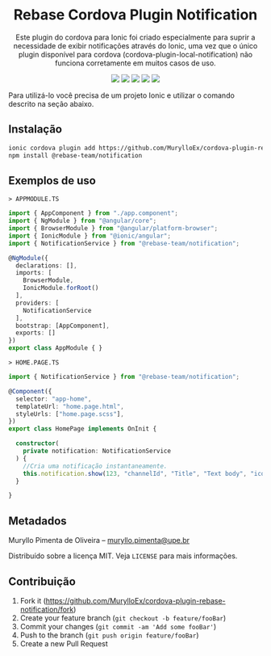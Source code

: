 <h1 align="center">Rebase Cordova Plugin Notification</h1>
<p align="center">Este plugin do cordova para Ionic foi criado especialmente para suprir a necessidade de exibir notificações através do Ionic, uma vez que o único plugin disponível para cordova (cordova-plugin-local-notification) não funciona corretamente em muitos casos de uso.</p>

<p align="center">
    <img src="https://badgen.net/npm/v/@rebase-team/notification"/> 
    <img src="https://badgen.net/npm/dt/@rebase-team/notification"/>
    <img src="https://badgen.net/npm/license/@rebase-team/notification"/>
    <img src="https://badgen.net/npm/types/@rebase-team/notification"/>
    <img src="https://badgen.net/badge/author/MurylloEx/red?icon=label"/>
</p>

Para utilizá-lo você precisa de um projeto Ionic e utilizar o comando descrito na seção abaixo.

## Instalação

```sh
ionic cordova plugin add https://github.com/MurylloEx/cordova-plugin-rebase-notification.git
npm install @rebase-team/notification
```

## Exemplos de uso

``> APPMODULE.TS``
```typescript
import { AppComponent } from "./app.component";
import { NgModule } from "@angular/core";
import { BrowserModule } from "@angular/platform-browser";
import { IonicModule } from "@ionic/angular";
import { NotificationService } from "@rebase-team/notification";

@NgModule({
  declarations: [],
  imports: [
    BrowserModule,
    IonicModule.forRoot()
  ],
  providers: [
    NotificationService
  ],
  bootstrap: [AppComponent],
  exports: []
})
export class AppModule { }

```

``> HOME.PAGE.TS``
```typescript
import { NotificationService } from "@rebase-team/notification";

@Component({
  selector: "app-home",
  templateUrl: "home.page.html",
  styleUrls: ["home.page.scss"],
})
export class HomePage implements OnInit {

  constructor(
    private notification: NotificationService
  ) {
    //Cria uma notificação instantaneamente.
    this.notification.show(123, "channelId", "Title", "Text body", "icon/favicon.png");
  }

}
```

## Metadados

Muryllo Pimenta de Oliveira – muryllo.pimenta@upe.br

Distribuído sobre a licença MIT. Veja ``LICENSE`` para mais informações.

## Contribuição

1. Fork it (<https://github.com/MurylloEx/cordova-plugin-rebase-notification/fork>)
2. Create your feature branch (`git checkout -b feature/fooBar`)
3. Commit your changes (`git commit -am 'Add some fooBar'`)
4. Push to the branch (`git push origin feature/fooBar`)
5. Create a new Pull Request

